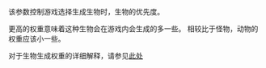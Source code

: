 该参数控制游戏选择生成生物时，生物的优先度。

更高的权重意味着这种生物会在游戏内会生成的多一些。 相较比于怪物，动物的权重应该小一些。

对于生物生成权重的详细解释，请参见[此处](https://mcreator.net/wiki/mob-spawning-parameters)